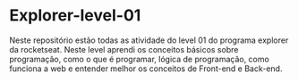 # Explorer-level-01
Neste repositório estão todas as atividade do level 01 do programa explorer da rocketseat.
Neste level aprendi os conceitos básicos sobre programação, como o que é programar, lógica de programação, como funciona a web e entender melhor os conceitos de Front-end e Back-end.
